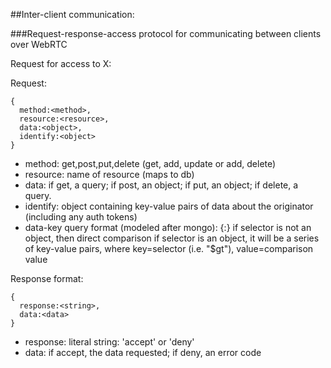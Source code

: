 ##Inter-client communication:

###Request-response-access protocol for communicating between clients over WebRTC

Request for access to X:

Request:

    {
      method:<method>,
      resource:<resource>,
      data:<object>,
      identify:<object>
    }

* method: get,post,put,delete (get, add, update or add, delete)
* resource: name of resource (maps to db)
* data: if get, a query; if post, an object; if put, an object; if delete, a query.
* identify: object containing key-value pairs of data about the originator (including any auth tokens)
* data-key query format (modeled after mongo): {<key>:<selectors>}
    if selector is not an object, then direct comparison
    if selector is an object, it will be a series of key-value pairs, where key=selector (i.e. "$gt"), value=comparison value

Response format:

    {
      response:<string>,
      data:<data>
    }

* response: literal string: 'accept' or 'deny'
* data: if accept, the data requested; if deny, an error code
